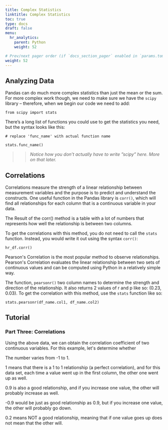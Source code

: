 ```yaml
---
title: Complex Statistics
linktitle: Complex Statistics
toc: true
type: docs
draft: false
menu:
  hr_analytics:
    parent: Python
    weight: 52

# Prev/next pager order (if `docs_section_pager` enabled in `params.toml`)
weight: 52
---
```



## Analyzing Data

Pandas can do much more complex statistics than just the mean or the sum. For more complex work though, we need to make sure we have the `scipy` library – therefore, when we begin our code we need to add:

```
from scipy import stats
```

There’s a long list of functions you could use to get the statistics you need, but the syntax looks like this:

```
# replace 'func_name' with actual function name

stats.func_name()
```

>> *Notice how you don’t actually have to write ”scipy” here. More on that later.*


## Correlations

Correlations measure the strength of a linear relationship between measurement variables and the purpose is to predict and understand the constructs. One useful function in the Pandas library is `corr()`, which will find all relationships for each column that is a continuous variable in your data.

The Result of the corr() method is a table with a lot of numbers that represents how well the relationship is between two columns.

To get the correlations with this method, you do not need to call the `stats` function. Instead, you would write it out using the syntax `corr()`:

```
hr_df.corr()
```

Pearson's Correlation is the most popular method to observe relationships. Pearson's Correlation evaluates the linear relationship between two sets of continuous values and can be computed using Python in a relatively simple way.

The function, `pearsonr()` two column names to determine the strength and direction of the relationship. It also returns 2 values of r and p like so: (0.23, 0.03). To get the correlation with this method, use the `stats` function like so:

```
stats.pearsonr(df_name.col1, df_name.col2)
```

## Tutorial

### Part Three: Correlations

Using the above data, we can obtain the correlation coefficient of two continuous variables. For this example, let's determine whether


The number varies from -1 to 1.

1 means that there is a 1 to 1 relationship (a perfect correlation), and for this data set, each time a value went up in the first column, the other one went up as well.

0.9 is also a good relationship, and if you increase one value, the other will probably increase as well.

-0.9 would be just as good relationship as 0.9, but if you increase one value, the other will probably go down.

0.2 means NOT a good relationship, meaning that if one value goes up does not mean that the other will.
